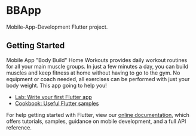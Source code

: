 # BBApp

Mobile-App-Development Flutter project.

## Getting Started

Mobile App "Body Build" Home Workouts provides daily workout routines for all your main muscle groups. In just a few minutes a day, you can build muscles and keep fitness at home without having to go to the gym. No equipment or coach needed, all exercises can be performed with just your body weight. This app going to help you!

- [Lab: Write your first Flutter app](https://flutter.dev/docs/get-started/codelab)
- [Cookbook: Useful Flutter samples](https://flutter.dev/docs/cookbook)

For help getting started with Flutter, view our
[online documentation](https://flutter.dev/docs), which offers tutorials,
samples, guidance on mobile development, and a full API reference.
